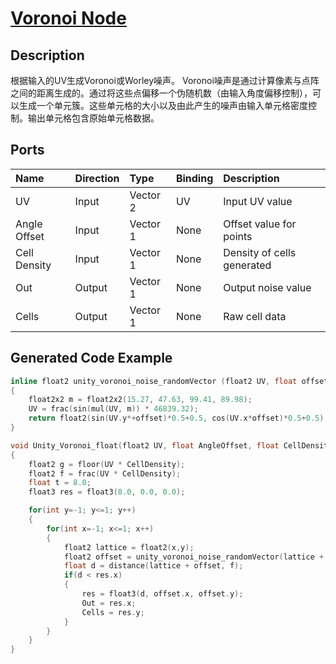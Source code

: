 # [Voronoi Node](https://docs.unity3d.com/Packages/com.unity.shadergraph@7.3/manual/Voronoi-Node.html)

## Description
根据输入的UV生成Voronoi或Worley噪声。 Voronoi噪声是通过计算像素与点阵之间的距离生成的。通过将这些点偏移一个伪随机数（由输入角度偏移控制），可以生成一个单元簇。这些单元格的大小以及由此产生的噪声由输入单元格密度控制。输出单元格包含原始单元格数据。

## Ports
|Name|Direction|Type|Binding|Description
|:---|:--------|:---|:------|:------
|UV|Input|Vector 2|UV|Input UV value
|Angle Offset|Input|Vector 1|None|Offset value for points
|Cell Density|Input|Vector 1|None|Density of cells generated
|Out|Output|Vector 1|None|Output noise value
|Cells|Output|Vector 1|None|Raw cell data

## Generated Code Example
```h
inline float2 unity_voronoi_noise_randomVector (float2 UV, float offset)
{
    float2x2 m = float2x2(15.27, 47.63, 99.41, 89.98);
    UV = frac(sin(mul(UV, m)) * 46839.32);
    return float2(sin(UV.y*+offset)*0.5+0.5, cos(UV.x*offset)*0.5+0.5);
}

void Unity_Voronoi_float(float2 UV, float AngleOffset, float CellDensity, out float Out, out float Cells)
{
    float2 g = floor(UV * CellDensity);
    float2 f = frac(UV * CellDensity);
    float t = 8.0;
    float3 res = float3(8.0, 0.0, 0.0);

    for(int y=-1; y<=1; y++)
    {
        for(int x=-1; x<=1; x++)
        {
            float2 lattice = float2(x,y);
            float2 offset = unity_voronoi_noise_randomVector(lattice + g, AngleOffset);
            float d = distance(lattice + offset, f);
            if(d < res.x)
            {
                res = float3(d, offset.x, offset.y);
                Out = res.x;
                Cells = res.y;
            }
        }
    }
}
```